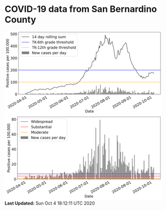 # COVID-19 data from San Bernardino County
![image1](plots/graph.png)
![image2](plots/classification.png)
**Last Updated:** Sun Oct  4 18:12:11 UTC 2020